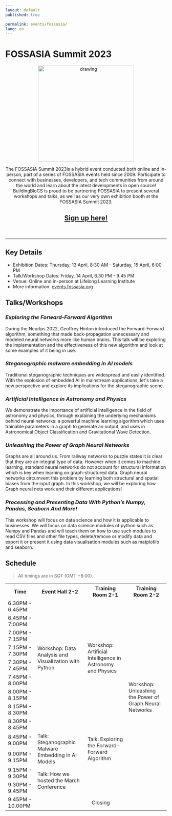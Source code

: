 ```yaml
---
layout: default
published: true

permalink: events/fossasia/
lang: en
---
```


# FOSSASIA Summit 2023

<p align="center">
  <img style="margin: auto;" src="/2023/assets/img/BBCS X FOSSAsia.png" alt="drawing" width="300"/>
</p>

<p style="text-align: center"> The FOSSASIA Summit 2023is a hybrid event conducted both online and in-person, part of a series of FOSSASIA events held since 2009. Participate to connect with businesses, developers, and tech communities from around the world and learn about the latest developments in open source! 
BuildingBloCS is proud to be partnering FOSSASIA to present several workshops and talks, as well as our very own exhibition booth at the FOSSASIA Summit 2023. 
</p>

## <a class="btn" style="display: block; margin: 0 auto; text-align: center; height: 60px; width: 250px" href="https://go.buildingblocs.sg/fossasia2023signup"> Sign up here! </a> 

---

## Key Details

- Exhibition Dates: Thursday, 13 April, 8:30 AM - Saturday, 15 April, 6:00 PM
- Talk/Workshop Dates: Friday, 14 April, 6.30 PM - 9.45 PM
- Venue: Online and in-person at Lifelong Learning Institute
- More information: [events.fossasia.org](https://events.fossasia.org/)

## Talks/Workshops

### _Exploring the Forward-Forward Algorithm_
During the NeurIps 2022, Geoffrey Hinton introduced the Forward-Forward algorithm, something that made back-propagation unnecessary and modeled neural networks more like human brains. This talk will be exploring the implementation and the effectiveness of this new algorithm and look at some examples of it being in use.

### _Steganographic malware embedding in AI models_
Traditional steganographic techniques are widespread and easily identified. With the explosion of embedded AI in mainstream applications, let's take a new perspective and explore its implications for the steganographic scene.

### _Artificial Intelligence in Astronomy and Physics_
We demonstrate the importance of artificial intelligence in the field of astronomy and physics, through explaining the underlying mechanisms behind neural networks: a powerful machine learning algorithm which uses trainable parameters in a graph to generate an output, and uses in Astronomical Object Classification and Gravitational Wave Detection.

### _Unleashing the Power of Graph Neural Networks_
Graphs are all around us. From railway networks to puzzle states it is clear that they are an integral type of data. However when it comes to machine learning, standard neural networks do not account for structural information which is key when learning on graph-structured data. Graph neural networks circumvent this problem by learning both structural and spatial biases from the input graph. In this workshop, we will be exploring how Graph neural nets work and their different applications!

### _Processing and Presenting Data With Python’s Numpy, Pandas, Seaborn And More!_
This workshop will focus on data science and how it is applicable to businesses. We will focus on data science modules of python such as Numpy and Pandas and will teach them on how to use such modules to read CSV files and other file types, delete/remove or modify data and export it or present it using data visualisation modules such as matplotlib and seaborn. 

## Schedule

> All timings are in SGT (GMT +8:00).

<table>
  <tr>
    <th>Time</th>
    <th>Event Hall 2-2</th>
    <th>Training Room 2-1</th>
    <th>Training Room 2-2</th>
  </tr>
  <tr>
    <td>6.30PM - 6.45PM</td>
    <td rowspan="8" style="vertical-align: middle">Workshop: Data Analysis and Visualization with Python</td>
    <td rowspan="8" style="vertical-align: middle">Workshop: Artificial Intelligence in Astronomy and Physics</td>
    <td rowspan="13" style="vertical-align: middle">Workshop: Unleashing the Power of Graph Neural Networks</td>
  </tr>
  <tr>
    <td>6.45PM - 7:00PM</td>
  </tr>
  <tr> 
    <td>7.00PM - 7.15PM</td>
  </tr> 
  <tr>
    <td>7.15PM - 7.30PM</td> 
  </tr> 
  <tr> 
    <td>7.30PM - 7.45PM</td> 
  </tr> 
  <tr>
    <td>7.45PM - 8.00PM</td>
  </tr>
  <tr>
    <td>8.00PM - 8.15PM</td>
  </tr>
  <tr>
    <td>8.15PM - 8.30PM</td>
  </tr>
  <tr>
    <td>8.30PM - 8.45PM</td>
  </tr>
  <tr>
    <td>8.45PM - 9.00PM</td>
    <td rowspan="2" style="vertical-align: middle">Talk: Steganographic Malware Embedding in AI Models</td>
    <td rowspan="2" style="vertical-align: middle">Talk: Exploring the Forward-Forward Algorithm</td>
  </tr>
  <tr>
    <td>9.00PM - 9.15PM</td>
  </tr>
  <tr>
    <td>9.15PM - 9.30PM</td>
    <td rowspan="2" style="vertical-align: middle">Talk: How we hosted the March Conference</td>
    <td rowspan="2"></td>
  </tr>
  <tr>
    <td>9.30PM - 9.45PM</td>
  </tr>
  <tr>
    <td>9.45PM - 10.00PM</td>
    <td colspan="3" style="vertical-align: middle; text-align: center">Closing</td>
  </tr>
</table>
